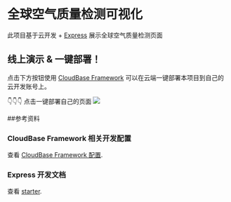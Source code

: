 
# 全球空气质量检测可视化

此项目基于云开发 + [Express](https://expressjs.com/zh-cn/) 展示全球空气质量检测页面

## 线上演示 & 一键部署！

点击下方按钮使用 [CloudBase Framework](https://github.com/TencentCloudBase/cloudbase-framework) 可以在云端一键部署本项目到自己的云开发账号上。

👇👇👇 点击一键部署自己的页面
[![](https://main.qcloudimg.com/raw/67f5a389f1ac6f3b4d04c7256438e44f.svg)](https://console.cloud.tencent.com/tcb/env/index?action=CreateAndDeployCloudBaseProject&appUrl=https%3A%2F%2Fgithub.com%2FLanHao0%2Fcloudbase-global-aqi-visualize&branch=master)




##参考资料
### CloudBase Framework 相关开发配置

查看 [CloudBase Framework 配置](https://github.com/TencentCloudBase/cloudbase-framework).

### Express 开发文档

查看 [starter](https://expressjs.com/zh-cn/starter/installing.html).
